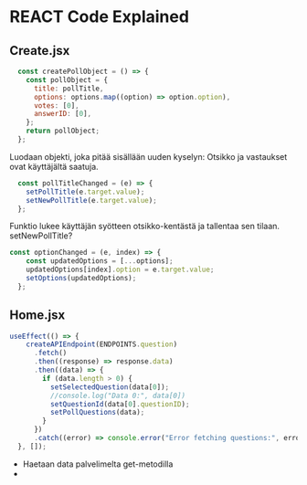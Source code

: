 # REACT Code Explained

## Create.jsx

```javascript
  const createPollObject = () => {
    const pollObject = {
      title: pollTitle,
      options: options.map((option) => option.option),
      votes: [0],
      answerID: [0],
    };
    return pollObject;
  };
```
Luodaan objekti, joka pitää sisällään uuden kyselyn: Otsikko ja vastaukset ovat käyttäjältä saatuja.  
  

```javascript
  const pollTitleChanged = (e) => {
    setPollTitle(e.target.value);
    setNewPollTitle(e.target.value);
  };
```
Funktio lukee käyttäjän syötteen otsikko-kentästä ja tallentaa sen tilaan.  
setNewPollTitle?  

```javascript
const optionChanged = (e, index) => {
    const updatedOptions = [...options];
    updatedOptions[index].option = e.target.value;
    setOptions(updatedOptions);
  };
```

## Home.jsx

```javascript
useEffect(() => {
    createAPIEndpoint(ENDPOINTS.question)
      .fetch()
      .then((response) => response.data)
      .then((data) => {
        if (data.length > 0) {
          setSelectedQuestion(data[0]);
          //console.log("Data 0:", data[0])
          setQuestionId(data[0].questionID);
          setPollQuestions(data);
        }
      })
      .catch((error) => console.error("Error fetching questions:", error));
  }, []);
```
* Haetaan data palvelimelta get-metodilla
* 
